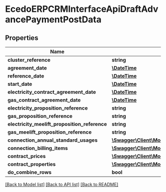 # EcedoERPCRMInterfaceApiDraftAdvancePaymentPostData

## Properties
Name | Type | Description | Notes
------------ | ------------- | ------------- | -------------
**cluster_reference** | **string** |  | [optional] 
**agreement_date** | [**\DateTime**](\DateTime.md) |  | [optional] 
**reference_date** | [**\DateTime**](\DateTime.md) |  | [optional] 
**start_date** | [**\DateTime**](\DateTime.md) |  | [optional] 
**electricity_contract_agreement_date** | [**\DateTime**](\DateTime.md) |  | [optional] 
**gas_contract_agreement_date** | [**\DateTime**](\DateTime.md) |  | [optional] 
**electricity_proposition_reference** | **string** |  | [optional] 
**gas_proposition_reference** | **string** |  | [optional] 
**electricity_meelift_proposition_reference** | **string** |  | [optional] 
**gas_meelift_proposition_reference** | **string** |  | [optional] 
**connection_annual_standard_usages** | [**\Swagger\Client\Model\EcedoERPCRMInterfaceApiDraftAnnualStandardUsageForConnection[]**](EcedoERPCRMInterfaceApiDraftAnnualStandardUsageForConnection.md) |  | [optional] 
**connection_billing_items** | [**\Swagger\Client\Model\EcedoERPCRMInterfaceApiDraftBillingItemsForConnection[]**](EcedoERPCRMInterfaceApiDraftBillingItemsForConnection.md) |  | [optional] 
**contract_prices** | [**\Swagger\Client\Model\EcedoERPCRMInterfaceApiConnectionPriceGroupPostData[]**](EcedoERPCRMInterfaceApiConnectionPriceGroupPostData.md) |  | [optional] 
**contract_properties** | [**\Swagger\Client\Model\EcedoERPCRMInterfaceApiConnectionContractPropertyPostData[]**](EcedoERPCRMInterfaceApiConnectionContractPropertyPostData.md) |  | [optional] 
**do_combine_rows** | **bool** |  | [optional] 

[[Back to Model list]](../README.md#documentation-for-models) [[Back to API list]](../README.md#documentation-for-api-endpoints) [[Back to README]](../README.md)



